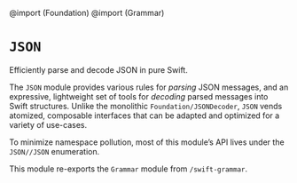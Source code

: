 @import (Foundation)
@import (Grammar)

# ``JSON``

Efficiently parse and decode JSON in pure Swift.

The `JSON` module provides various rules for *parsing* JSON messages, and an expressive, 
lightweight set of tools for *decoding* parsed messages into Swift structures. Unlike the 
monolithic ``Foundation/JSONDecoder``, `JSON` vends atomized, 
composable interfaces that can be adapted and optimized for a variety of use-cases.

To minimize namespace pollution, most of this module’s API lives under the ``JSON//JSON`` enumeration.

This module re-exports the ``Grammar`` module from ``/swift-grammar``.
